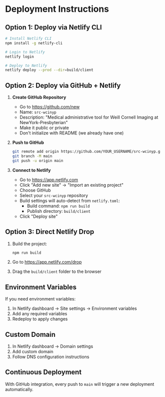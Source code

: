 # Deployment Instructions

## Option 1: Deploy via Netlify CLI

```bash
# Install Netlify CLI
npm install -g netlify-cli

# Login to Netlify
netlify login

# Deploy to Netlify
netlify deploy --prod --dir=build/client
```

## Option 2: Deploy via GitHub + Netlify

1. **Create GitHub Repository**
   - Go to https://github.com/new
   - Name: `src-wcinyp`
   - Description: "Medical administrative tool for Weill Cornell Imaging at NewYork-Presbyterian"
   - Make it public or private
   - Don't initialize with README (we already have one)

2. **Push to GitHub**
   ```bash
   git remote add origin https://github.com/YOUR_USERNAME/src-wcinyp.git
   git branch -M main
   git push -u origin main
   ```

3. **Connect to Netlify**
   - Go to https://app.netlify.com
   - Click "Add new site" → "Import an existing project"
   - Choose GitHub
   - Select your `src-wcinyp` repository
   - Build settings will auto-detect from `netlify.toml`:
     - Build command: `npm run build`
     - Publish directory: `build/client`
   - Click "Deploy site"

## Option 3: Direct Netlify Drop

1. Build the project:
   ```bash
   npm run build
   ```

2. Go to https://app.netlify.com/drop
3. Drag the `build/client` folder to the browser

## Environment Variables

If you need environment variables:
1. In Netlify dashboard → Site settings → Environment variables
2. Add any required variables
3. Redeploy to apply changes

## Custom Domain

1. In Netlify dashboard → Domain settings
2. Add custom domain
3. Follow DNS configuration instructions

## Continuous Deployment

With GitHub integration, every push to `main` will trigger a new deployment automatically.
